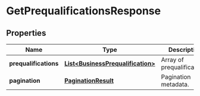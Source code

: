 

# GetPrequalificationsResponse


## Properties

| Name | Type | Description | Notes |
|------------ | ------------- | ------------- | -------------|
|**prequalifications** | [**List&lt;BusinessPrequalification&gt;**](BusinessPrequalification.md) | Array of prequalifications. |  |
|**pagination** | [**PaginationResult**](PaginationResult.md) | Pagination metadata. |  |




